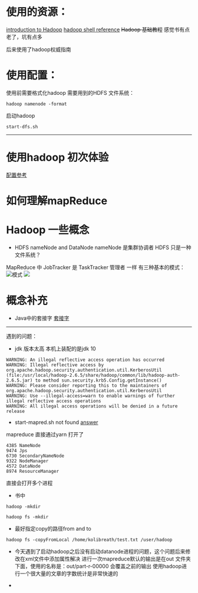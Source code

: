 # 使用的资源：
[introduction to Hadoop](https://classroom.udacity.com/courses/ud617/lessons/308873795/concepts/3092715680923)
[hadoop shell reference](https://hadoop.apache.org/docs/r1.0.4/cn/hdfs_shell.html#copyFromLocal)
~~Hadoop 基础教程~~ 
感觉书有点老了，坑有点多

后来使用了hadoop权威指南


# 使用配置：
使用前需要格式化hadoop 需要用到的HDFS 文件系统：
```
hadoop namenode -format
```

启动hadoop
```
start-dfs.sh
```
****

# 使用hadoop 初次体验
[配置参考](https://wangchangchung.github.io/2017/09/28/Ubuntu-16-04%E4%B8%8A%E5%AE%89%E8%A3%85Hadoop%E5%B9%B6%E6%88%90%E5%8A%9F%E8%BF%90%E8%A1%8C/)


# 如何理解mapReduce

# Hadoop 一些概念

- HDFS 
nameNode and DataNode nameNode 是集群协调者
HDFS 只是一种文件系统？

MapReduce 中  JobTracker 是 TaskTracker 管理者 一样
有三种基本的模式：
![模式](https://wx4.sinaimg.cn/mw690/d6225d36ly1fwaytrs25wj20u01hck64.jpg)
![](https://wx1.sinaimg.cn/mw690/d6225d36ly1fwayts33zpj20u01hcnbz.jpg)
# 概念补充
- Java中的套接字 
[套接字](https://zh.wikipedia.org/wiki/%E7%B6%B2%E8%B7%AF%E6%8F%92%E5%BA%A7)


***
遇到的问题：
- jdk 版本太高 本机上装配的是jdk 10
```
WARNING: An illegal reflective access operation has occurred
WARNING: Illegal reflective access by org.apache.hadoop.security.authentication.util.KerberosUtil (file:/usr/local/hadoop-2.6.5/share/hadoop/common/lib/hadoop-auth-2.6.5.jar) to method sun.security.krb5.Config.getInstance()
WARNING: Please consider reporting this to the maintainers of org.apache.hadoop.security.authentication.util.KerberosUtil
WARNING: Use --illegal-access=warn to enable warnings of further illegal reflective access operations
WARNING: All illegal access operations will be denied in a future release

```
- start-mapred.sh not found
[answer](https://askubuntu.com/questions/636400/start-mapred-sh-file-not-present-in-hadoop-2-7-0)

mapreduce 直接通过yarn 打开了 
```
4385 NameNode
9474 Jps
6730 SecondaryNameNode
9322 NodeManager
4572 DataNode
8974 ResourceManager

```
直接会打开多个进程

- 书中
```
hadoop -mkdir 

hadoop fs -mkdir
```


- 最好指定copy的路径from and to
```
hadoop fs -copyFromLocal /home/kolibreath/test.txt /user/hadoop
```


- 今天遇到了启动hadoop之后没有启动datanode进程的问题，这个问题后来修改在xml文件中添加属性解决
进行一次mapreduce默认的输出是在out 文件夹下面，使用的名称是：out/part-r-00000 会覆盖之前的输出
使用hadoop进行一个很大量的文章的字数统计是非常快速的

- 